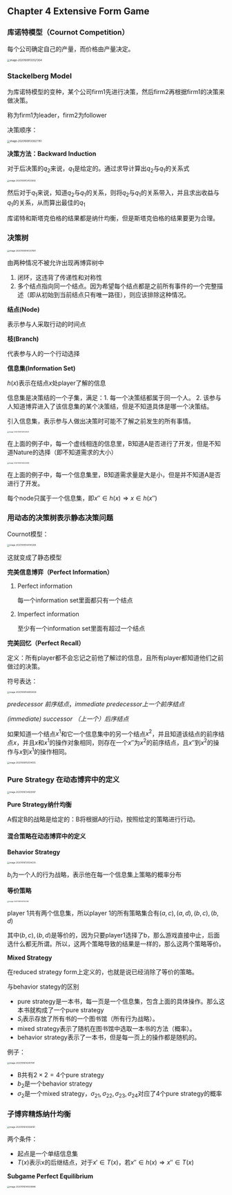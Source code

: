 ## Chapter 4 Extensive Form Game

### 库诺特模型（Cournot Competition）

每个公司确定自己的产量，而价格由产量决定。

<img src="http://lqqnotes.oss-cn-beijing.aliyuncs.com/img/image-20201009133521304.png" alt="image-20201009133521304" style="zoom:40%;" />

### Stackelberg Model

为库诺特模型的变种，某个公司firm1先进行决策，然后firm2再根据firm1的决策来做决策。

称为firm1为leader，firm2为follower

决策顺序：

<img src="http://lqqnotes.oss-cn-beijing.aliyuncs.com/img/image-20201009133827761.png" alt="image-20201009133827761" style="zoom:40%;" />

**决策方法：Backward Induction**

对于后决策的$q_2$来说，$q_1$是给定的。通过求导计算出$q_2$与$q_1$的关系式

<img src="http://lqqnotes.oss-cn-beijing.aliyuncs.com/img/image-20201009134123692.png" alt="image-20201009134123692" style="zoom:33%;" />

然后对于$q_1$来说，知道$q_2$与$q_1$的关系，则将$q_2$与$q_1$的关系带入，并且求出收益与$q_1$的关系，从而算出最佳的$q_1$

库诺特和斯塔克伯格的结果都是纳什均衡，但是斯塔克伯格的结果要更为合理。

### 决策树

<img src="http://lqqnotes.oss-cn-beijing.aliyuncs.com/img/image-20201009140337691.png" alt="image-20201009140337691" style="zoom:33%;" />

由两种情况不被允许出现再博弈树中

1. 闭环，这违背了传递性和对称性
2. 多个结点指向同一个结点。因为希望每个结点都是之前所有事件的一个完整描述（即从初始到当前结点只有唯一路径），则应该排除这种情况。

**结点(Node)**

表示参与人采取行动的时间点

**枝(Branch)**

代表参与人的一个行动选择

**信息集(Information Set)**

$h(x)$表示在结点$x$处player了解的信息

信息集是决策结的一个子集，满足：1. 每一个决策结都属于同一个人。 2. 该参与人知道博弈进入了该信息集的某个决策结，但是不知道具体是哪一个决策结。

引入信息集，表示参与人做出决策时可能不了解之前发生的所有事情。

<img src="http://lqqnotes.oss-cn-beijing.aliyuncs.com/img/image-20201009143143002.png" alt="image-20201009143143002" style="zoom:25%;" />

在上面的例子中，每一个虚线相连的信息里，B知道A是否进行了开发，但是不知道Nature的选择（即不知道需求的大小）

<img src="http://lqqnotes.oss-cn-beijing.aliyuncs.com/img/image-20201009143222890.png" alt="image-20201009143222890" style="zoom:25%;" />

在上面的例子中，每一个信息集里，B知道需求量是大是小，但是并不知道A是否进行了开发。

每个node只属于一个信息集，即$x''\in h(x)\Rightarrow x\in h(x'')$

### 用动态的决策树表示静态决策问题

Cournot模型：

<img src="http://lqqnotes.oss-cn-beijing.aliyuncs.com/img/image-20201009144140268.png" alt="image-20201009144140268" style="zoom:33%;" />

这就变成了静态模型

**完美信息博弈（Perfect Information）**

1. Perfect information

   每一个information set里面都只有一个结点

2. Imperfect information

   至少有一个information set里面有超过一个结点

**完美回忆（Perfect Recall）**

定义：所有player都不会忘记之前他了解过的信息，且所有player都知道他们之前做过的决策。

符号表达：

<img src="http://lqqnotes.oss-cn-beijing.aliyuncs.com/img/image-20201009144802626.png" alt="image-20201009144802626" style="zoom:33%;" />

*predecessor 前序结点*，*immediate predecessor上一个前序结点*

*(immediate) successor （上一个）后序结点*

如果知道一个结点$x^1$和它一个信息集中的另一个结点$x^2$，并且知道该结点的前序结点$x$，并且$x$和$x^1$的操作对象相同，则存在一个$x''$为$x^2$的前序结点，且$x''$到$x^2$的操作与$x$到$x^1$的操作相同。



<img src="http://lqqnotes.oss-cn-beijing.aliyuncs.com/img/image-20201009150514555.png" alt="image-20201009150514555" style="zoom: 33%;" />

### Pure Strategy 在动态博弈中的定义

<img src="http://lqqnotes.oss-cn-beijing.aliyuncs.com/img/image-20201016134929097.png" alt="image-20201016134929097" style="zoom:33%;" />

**Pure Strategy纳什均衡**

A假定B的战略是给定的：B将根据A的行动，按照给定的策略进行行动。

#### 混合策略在动态博弈中的定义

**Behavior Strategy**

<img src="http://lqqnotes.oss-cn-beijing.aliyuncs.com/img/image-20201016135504235.png" alt="image-20201016135504235" style="zoom:33%;" />

$b_i$为一个人的行为战略，表示他在每一个信息集上策略的概率分布

**等价策略**

<img src="http://lqqnotes.oss-cn-beijing.aliyuncs.com/img/image-20201016140750362.png" alt="image-20201016140750362" style="zoom:25%;" />

player 1共有两个信息集，所以player 1的所有策略集合有$(a,c),(a,d),(b,c),(b,d)$

其中$(b,c),(b,d)$是等价的，因为只要player1选择了b，那么游戏直接中止，后面选什么都无所谓。所以，这两个策略导致的结果是一样的，那么这两个策略等价。

**Mixed Strategy**

在reduced strategy form上定义的，也就是说已经消除了等价的策略。

与behavior stategy的区别

* pure strategy是一本书，每一页是一个信息集，包含上面的具体操作。那么这本书就构成了一个pure strategy
* $S_i$表示存放了所有书的一个图书馆（所有行为战略）。
* mixed strategy表示了随机在图书馆中选取一本书的方法（概率）。
* behavior strategy表示了一本书，但是每一页上的操作都是随机的。

例子：

<img src="http://lqqnotes.oss-cn-beijing.aliyuncs.com/img/image-20201016145559986.png" alt="image-20201016142401141" style="zoom:33%;" />

* B共有$2\times2=4$个pure strategy
* $b_2$是一个behavior strategy
* $\sigma_2$是一个mixed strategy，$\sigma_{21},\sigma_{22},\sigma_{23},\sigma_{24}$对应了4个pure strategy的概率

### 子博弈精炼纳什均衡

<img src="http://lqqnotes.oss-cn-beijing.aliyuncs.com/img/image-20201016143936161.png" alt="image-20201016143936161" style="zoom:33%;" />

两个条件：

* 起点是一个单结信息集
* $T(x)$表示x的后继结点，对于$x'\in T(x)$，若$x''\in h(x)\Longrightarrow x''\in T(x)$

**Subgame Perfect Equilibrium**

<img src="http://lqqnotes.oss-cn-beijing.aliyuncs.com/img/image-20201016142401141.png" alt="image-20201016145559986" style="zoom:33%;" />

